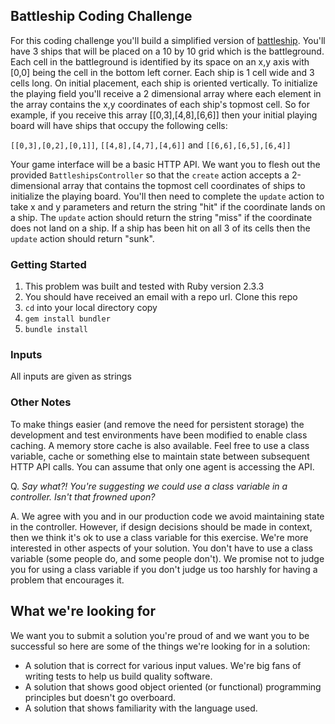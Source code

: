 ## Battleship Coding Challenge

For this coding challenge you'll build a simplified version of [battleship](https://en.wikipedia.org/wiki/Battleship_(game)). You'll have 3 ships that will be placed on a 10 by 10 grid which is the battleground. Each cell in the battleground is identified by its space on an x,y axis with [0,0] being the cell in the bottom left corner. Each ship is 1 cell wide and 3 cells long. On initial placement, each ship is oriented vertically. To initialize the playing field you'll receive a 2 dimensional array where each element in the array contains the x,y coordinates of each ship's topmost cell. So for example, if you receive this array [[0,3],[4,8],[6,6]] then your initial playing board will have ships that occupy the following cells:

`[[0,3],[0,2],[0,1]]`, `[[4,8],[4,7],[4,6]]` and `[[6,6],[6,5],[6,4]]`

Your game interface will be a basic HTTP API. We want you to flesh out the provided `BattleshipsController` so that the `create` action accepts a 2-dimensional array that contains the topmost cell coordinates of ships to initialize the playing board. You'll then need to complete the `update` action to take x and y parameters and return the string "hit" if the coordinate lands on a ship. The `update` action should return the string "miss" if the coordinate does not land on a ship. If a ship has been hit on all 3 of its cells then the `update` action should return "sunk".

### Getting Started

1. This problem was built and tested with Ruby version 2.3.3
2. You should have received an email with a repo url. Clone this repo
3. `cd` into your local directory copy
4. `gem install bundler`
5. `bundle install`

### Inputs

All inputs are given as strings

### Other Notes

To make things easier (and remove the need for persistent storage) the development and test environments have been modified to enable class caching. A memory store cache is also available. Feel free to use a class variable, cache or something else to maintain state between subsequent HTTP API calls. You can assume that only one agent is accessing the API.

Q. _Say what?! You're suggesting we could use a class variable in a controller. Isn't that frowned upon?_

A. We agree with you and in our production code we avoid maintaining state in the controller. However, if design decisions should be made in context, then we think it's ok to use a class variable for this exercise. We're more interested in other aspects of your solution. You don't have to use a class variable (some people do, and some people don't). We promise not to judge you for using a class variable if you don't judge us too harshly for having a problem that encourages it.


## What we're looking for

We want you to submit a solution you're proud of and we want you to be successful so here are some of the things we're looking for in a solution:

* A solution that is correct for various input values. We're big fans of writing tests to help us build quality software.
* A solution that shows good object oriented (or functional) programming principles but doesn't go overboard.
* A solution that shows familiarity with the language used.
